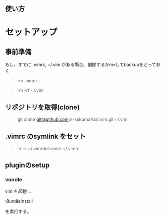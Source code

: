 使い方
---------------

# セットアップ

## 事前準備

もし、すでに .vimrc, ~/.vim がある場合、削除するかmvしてbackupをとっておく

> rm .vimrc

> rm -rf ~/.vim

## リポジトリを取得(clone)

> git clone git@github.com:n-sakuma/dot.vim.git ~/.vim

## .vimrc のsymlink をセット

> ln -s ~/.vim/dot.vimrc ~/.vimrc

## pluginのsetup
### vundle 

vim を起動し

:BundleInstall

を実行する。

